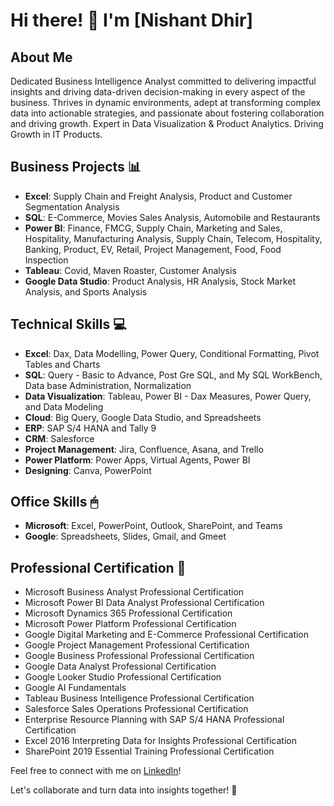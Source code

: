 # Hi there! 👋 I'm [Nishant Dhir]

## About Me
Dedicated Business Intelligence Analyst committed to delivering impactful insights and driving data-driven decision-making in every aspect of the business. Thrives in dynamic environments, adept at transforming complex data into actionable strategies, and passionate about fostering collaboration and driving growth. Expert in Data Visualization & Product Analytics. Driving Growth in IT Products. 

## Business Projects 📊
- **Excel**: Supply Chain and Freight Analysis, Product and Customer Segmentation Analysis
- **SQL**: E-Commerce, Movies Sales Analysis, Automobile and Restaurants
- **Power BI**: Finance, FMCG, Supply Chain, Marketing and Sales, Hospitality, Manufacturing Analysis, Supply Chain, Telecom, Hospitality, Banking, Product, EV, Retail, Project Management, Food, Food Inspection
- **Tableau**: Covid, Maven Roaster, Customer Analysis
- **Google Data Studio**: Product Analysis, HR Analysis, Stock Market Analysis, and Sports Analysis

## Technical Skills 💻
- **Excel**: Dax, Data Modelling, Power Query, Conditional Formatting, Pivot Tables and Charts
- **SQL**: Query - Basic to Advance, Post Gre SQL, and My SQL WorkBench, Data base Administration, Normalization
- **Data Visualization**: Tableau, Power BI - Dax Measures, Power Query, and Data Modeling
- **Cloud**: Big Query, Google Data Studio, and Spreadsheets
- **ERP**: SAP S/4 HANA and Tally 9
- **CRM**: Salesforce
- **Project Management**: Jira, Confluence, Asana, and Trello
- **Power Platform**: Power Apps, Virtual Agents, Power BI
- **Designing**: Canva, PowerPoint

## Office Skills 🖱
- **Microsoft**: Excel, PowerPoint, Outlook, SharePoint, and Teams
- **Google**: Spreadsheets, Slides, Gmail, and Gmeet

## Professional Certification 📃
- Microsoft Business Analyst Professional Certification
- Microsoft Power BI Data Analyst Professional Certification
- Microsoft Dynamics 365 Professional Certification
- Microsoft Power Platform Professional Certification
- Google Digital Marketing and E-Commerce Professional Certification
- Google Project Management Professional Certification
- Google Business Professional Professional Certification
- Google Data Analyst Professional Certification
- Google Looker Studio Professional Certification
- Google AI Fundamentals
- Tableau Business Intelligence Professional Certification
- Salesforce Sales Operations Professional Certification
- Enterprise Resource Planning with SAP S/4 HANA Professional Certification
- Excel 2016 Interpreting Data for Insights Professional Certification
- SharePoint 2019 Essential Training Professional Certification


Feel free to connect with me on [LinkedIn](https://www.linkedin.com/in/nishant-dhir/)!

Let's collaborate and turn data into insights together! 🚀
